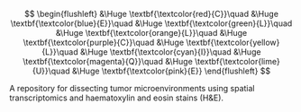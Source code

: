 $$
\begin{flushleft}
&\Huge \textbf{\textcolor{red}{C}}\quad 
&\Huge \textbf{\textcolor{blue}{E}}\quad 
&\Huge \textbf{\textcolor{green}{L}}\quad 
&\Huge \textbf{\textcolor{orange}{L}}\quad 
&\Huge \textbf{\textcolor{purple}{C}}\quad 
&\Huge \textbf{\textcolor{yellow}{L}}\quad 
&\Huge \textbf{\textcolor{cyan}{I}}\quad 
&\Huge \textbf{\textcolor{magenta}{Q}}\quad 
&\Huge \textbf{\textcolor{lime}{U}}\quad 
&\Huge \textbf{\textcolor{pink}{E}}
\end{flushleft}
$$

A repository for dissecting tumor microenvironments using spatial transcriptomics and haematoxylin and eosin stains (H&amp;E).
